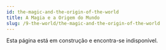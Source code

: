 ```yaml
---
id: the-magic-and-the-origin-of-the-world
title: A Magia e a Origem do Mundo
slug: /9-the-world/the-magic-and-the-origin-of-the-world
---
```


Esta página está em construção e encontra-se indisponível.
